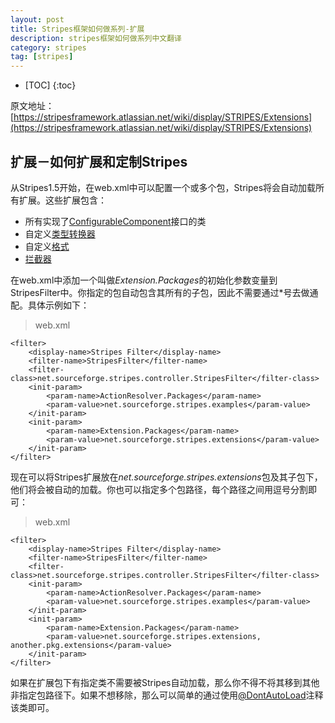 ```yaml
---
layout: post
title: Stripes框架如何做系列-扩展
description: stripes框架如何做系列中文翻译
category: stripes
tag: [stripes]
---
```


* [TOC]
{:toc}

原文地址：[https://stripesframework.atlassian.net/wiki/display/STRIPES/Extensions](https://stripesframework.atlassian.net/wiki/display/STRIPES/Extensions)


## 扩展－如何扩展和定制Stripes

从Stripes1.5开始，在web.xml中可以配置一个或多个包，Stripes将会自动加载所有扩展。这些扩展包含：

+ 所有实现了[ConfigurableComponent](http://stripes.sourceforge.net/docs/current/javadoc/index.html?net/sourceforge/stripes/config/ConfigurableComponent.html)接口的类
+ 自定义[类型转换器](http://stripes.sourceforge.net/docs/current/javadoc/index.html?net/sourceforge/stripes/validation/TypeConverter.html)
+ 自定义[格式](http://stripes.sourceforge.net/docs/current/javadoc/index.html?net/sourceforge/stripes/format/Formatter.html)
+ [拦截器](http://stripes.sourceforge.net/docs/current/javadoc/index.html?net/sourceforge/stripes/controller/Interceptor.html)


在web.xml中添加一个叫做*Extension.Packages*的初始化参数变量到StripesFilter中。你指定的包自动包含其所有的子包，因此不需要通过*号去做通配。具体示例如下：

> web.xml
>
	<filter>
	    <display-name>Stripes Filter</display-name>
	    <filter-name>StripesFilter</filter-name>
	    <filter-class>net.sourceforge.stripes.controller.StripesFilter</filter-class>
	    <init-param>
	        <param-name>ActionResolver.Packages</param-name>
	        <param-value>net.sourceforge.stripes.examples</param-value>
	    </init-param>
	    <init-param>
	        <param-name>Extension.Packages</param-name>
	        <param-value>net.sourceforge.stripes.extensions</param-value>
	    </init-param>
	</filter>

现在可以将Stripes扩展放在*net.sourceforge.stripes.extensions*包及其子包下，他们将会被自动的加载。你也可以指定多个包路径，每个路径之间用逗号分割即可：

> web.xml
>
	<filter>
	    <display-name>Stripes Filter</display-name>
	    <filter-name>StripesFilter</filter-name>
	    <filter-class>net.sourceforge.stripes.controller.StripesFilter</filter-class>
	    <init-param>
	        <param-name>ActionResolver.Packages</param-name>
	        <param-value>net.sourceforge.stripes.examples</param-value>
	    </init-param>
	    <init-param>
	        <param-name>Extension.Packages</param-name>
	        <param-value>net.sourceforge.stripes.extensions, another.pkg.extensions</param-value>
	    </init-param>
	</filter>


如果在扩展包下有指定类不需要被Stripes自动加载，那么你不得不将其移到其他非指定包路径下。如果不想移除，那么可以简单的通过使用[@DontAutoLoad](http://stripes.sourceforge.net/docs/current/javadoc/index.html?net/sourceforge/stripes/config/DontAutoLoad.html)注释该类即可。
